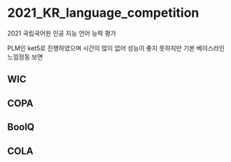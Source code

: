 # 2021_KR_language_competition

2021 국립국어원 인공 지능 언어 능력 평가

PLM인 ket5로 진행하였으며 시간이 많이 없어 성능이 좋지 못하지만 기본 베이스라인 느낌정동 보면 

## WIC

## COPA

## BoolQ

## COLA

